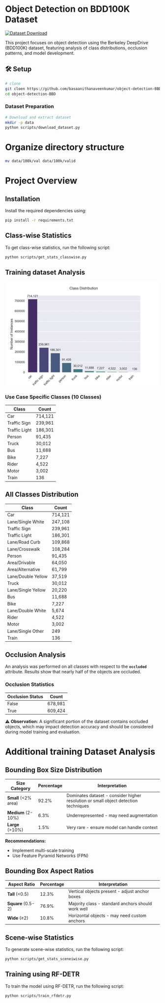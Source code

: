 # Object Detection on BDD100K Dataset

[![Dataset Download](https://img.shields.io/badge/Download-BDD100K_Dataset-blue)](http://bdd-data.berkeley.edu/download.html)

This project focuses on object detection using the Berkeley DeepDrive (BDD100K) dataset, featuring analysis of class distributions, occlusion patterns, and model development.

## 🛠️ Setup


```bash
# clone 
git cloen https://github.com/basaanithanaveenkumar/object-detection-BBD.git
cd object-detection-BBD
```


### Dataset Preparation
```bash
# Download and extract dataset
mkdir -p data
python scripts/download_dataset.py
```

# Organize directory structure
```bash
mv data/100k/val data/100k/valid
```
# Project Overview

## Installation

Install the required dependencies using:

```bash
pip install -r requirements.txt
```


## Class-wise Statistics

To get class-wise statistics, run the following script:

```bash
python scripts/get_stats_classwise.py
```









## Training dataset  Analysis
![Train dataset Analusis](images/Screenshot%202025-04-12%20at%208.04.38%20PM.png)


### Use Case Specific Classes (10 Classes)

| Class         | Count    |
|---------------|----------|
| Car           | 714,121  |
| Traffic Sign  | 239,961  |
| Traffic Light | 186,301  |
| Person        | 91,435   |
| Truck         | 30,012   |
| Bus           | 11,688   |
| Bike          | 7,227    |
| Rider         | 4,522    |
| Motor         | 3,002    |
| Train         | 136      |


## All Classes Distribution

| Class                   | Count    |
|-------------------------|----------|
| Car                     | 714,121  |
| Lane/Single White       | 247,108  |
| Traffic Sign            | 239,961  |
| Traffic Light           | 186,301  |
| Lane/Road Curb          | 109,868  |
| Lane/Crosswalk          | 108,284  |
| Person                  | 91,435   |
| Area/Drivable           | 64,050   |
| Area/Alternative        | 61,799   |
| Lane/Double Yellow      | 37,519   |
| Truck                   | 30,012   |
| Lane/Single Yellow      | 20,220   |
| Bus                     | 11,688   |
| Bike                    | 7,227    |
| Lane/Double White       | 5,674    |
| Rider                   | 4,522    |
| Motor                   | 3,002    |
| Lane/Single Other       | 249      |
| Train                   | 136

## Occlusion Analysis

An analysis was performed on all classes with respect to the **`occluded`** attribute. Results show that nearly half of the objects are occluded.

### Occlusion Statistics

| Occlusion Status | Count    |
|------------------|----------|
| False            | 678,981  |
| True             | 609,424  |

⚠️ **Observation:** A significant portion of the dataset contains occluded objects, which may impact detection accuracy and should be considered during model training and evaluation.



# Additional training Dataset Analysis

## Bounding Box Size Distribution

| Size Category       | Percentage | Interpretation                                                                 |
|---------------------|------------|-------------------------------------------------------------------------------|
| **Small** (<2% area) | 92.2%      | Dominates dataset - consider higher resolution or small object detection techniques |
| **Medium** (2-10%)  | 6.3%       | Underrepresented - may need augmentation                                      |
| **Large** (>10%)    | 1.5%       | Very rare - ensure model can handle context                                   |

**Recommendations:**
- Implement multi-scale training
- Use Feature Pyramid Networks (FPN)

## Bounding Box Aspect Ratios

| Aspect Ratio        | Percentage | Interpretation                                                                 |
|---------------------|------------|-------------------------------------------------------------------------------|
| **Tall** (<0.5)     | 12.3%      | Vertical objects present - adjust anchor boxes                                |
| **Square** (0.5-2)  | 76.9%      | Majority class - standard anchors should work well                            |
| **Wide** (≥2)       | 10.8%      | Horizontal objects - may need custom anchors                                 |




## Scene-wise Statistics

To generate scene-wise statistics, run the following script:

```bash
python scripts/get_stats_sceneiwise.py
```


## Training using RF-DETR

To train the model using RF-DETR, run the following script:

```bash
python scripts/train_rfdetr.py
```
